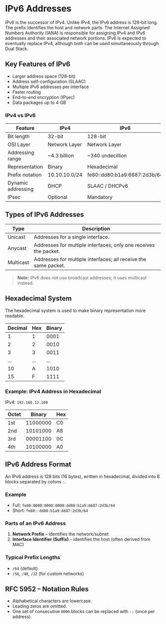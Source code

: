 
# IPv6 Addresses

IPv6 is the successor of IPv4. Unlike IPv4, the IPv6 address is 128-bit long. The prefix identifies the host and network parts. The Internet Assigned Numbers Authority (IANA) is responsible for assigning IPv4 and IPv6 addresses and their associated network portions. IPv6 is expected to eventually replace IPv4, although both can be used simultaneously through Dual Stack.

## Key Features of IPv6

- Larger address space (128-bit)
- Address self-configuration (SLAAC)
- Multiple IPv6 addresses per interface
- Faster routing
- End-to-end encryption (IPsec)
- Data packages up to 4 GB

### IPv4 vs IPv6

| Feature             | IPv4            | IPv6                                |
|---------------------|------------------|--------------------------------------|
| Bit length          | 32-bit           | 128-bit                              |
| OSI Layer           | Network Layer    | Network Layer                        |
| Addressing range    | ~4.3 billion     | ~340 undecillion                     |
| Representation      | Binary           | Hexadecimal                          |
| Prefix notation     | 10.10.10.0/24    | fe80::dd80:b1a9:6687:2d3b/64         |
| Dynamic addressing  | DHCP             | SLAAC / DHCPv6                       |
| IPsec               | Optional         | Mandatory                            |

## Types of IPv6 Addresses

| Type     | Description                                                                 |
|----------|-----------------------------------------------------------------------------|
| Unicast  | Addresses for a single interface.                                           |
| Anycast  | Addresses for multiple interfaces; only one receives the packet.           |
| Multicast| Addresses for multiple interfaces; all receive the same packet.            |

> **Note:** IPv6 does not use broadcast addresses; it uses multicast instead.

## Hexadecimal System

The hexadecimal system is used to make binary representation more readable.

| Decimal | Hex | Binary  |
|---------|-----|---------|
| 1       | 1   | 0001    |
| 2       | 2   | 0010    |
| 3       | 3   | 0011    |
| ...     | ... | ...     |
| 10      | A   | 1010    |
| 15      | F   | 1111    |

### Example: IPv4 Address in Hexadecimal

IPv4: `192.168.12.160`

| Octet       | Binary       | Hex |
|-------------|--------------|-----|
| 1st         | 11000000     | C0  |
| 2nd         | 10101000     | A8  |
| 3rd         | 00001100     | 0C  |
| 4th         | 10100000     | A0  |

## IPv6 Address Format

An IPv6 address is 128 bits (16 bytes), written in hexadecimal, divided into 8 blocks separated by colons `:`.

### Example

- Full: `fe80:0000:0000:0000:dd80:b1a9:6687:2d3b/64`
- Short: `fe80::dd80:b1a9:6687:2d3b/64`

### Parts of an IPv6 Address

1. **Network Prefix** – identifies the network/subnet
2. **Interface Identifier (Suffix)** – identifies the host (often derived from MAC)

### Typical Prefix Lengths

- `/64` (default)
- `/56`, `/48`, `/32` (for custom networks)

## RFC 5952 – Notation Rules

- Alphabetical characters are lowercase.
- Leading zeros are omitted.
- One set of consecutive `0000` blocks can be replaced with `::` (once per address).
